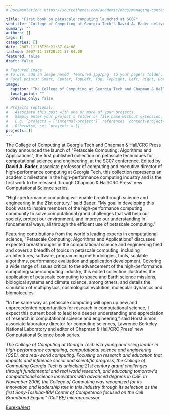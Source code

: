 ```yaml
---
# Documentation: https://sourcethemes.com/academic/docs/managing-content/

title: "First book on petascale computing launched at SC07"
subtitle: "College of Computing at Georgia Tech's David A. Bader delivers milestone work for high-performance computing"
summary: ""
authors: []
tags: []
categories: []
date: 2007-11-13T20:21:37-04:00
lastmod: 2007-11-13T20:21:37-04:00
featured: false
draft: false

# Featured image
# To use, add an image named `featured.jpg/png` to your page's folder.
# Focal points: Smart, Center, TopLeft, Top, TopRight, Left, Right, BottomLeft, Bottom, BottomRight.
image:
  caption: "The College of Computing at Georgia Tech and Chapman & Hall/CRC Press today announced the launch of *Petascale Computing: Algorithms and Applications,* the first published collection on petascale techniques for computational science and engineering, at the SC07 conference. *Image Credit: Chapman & Hall/CRC*"
  focal_point: ""
  preview_only: false

# Projects (optional).
#   Associate this post with one or more of your projects.
#   Simply enter your project's folder or file name without extension.
#   E.g. `projects = ["internal-project"]` references `content/project/deep-learning/index.md`.
#   Otherwise, set `projects = []`.
projects: []
---
```


The College of Computing at Georgia Tech and Chapman & Hall/CRC Press today announced the launch of "Petascale Computing: Algorithms and Applications", the first published collection on petascale techniques for computational science and engineering, at the SC07 conference. Edited by **David A. Bader**, associate professor of computing and executive director of high-performance computing at Georgia Tech, this collection represents an academic milestone in the high-performance computing industry and is the first work to be released through Chapman & Hall/CRC Press' new Computational Science series.

"High-performance computing will enable breakthrough science and engineering in the 21st century," said Bader. "My goal in developing this book was to inspire members of the high-performance computing community to solve computational grand challenges that will help our society, protect our environment, and improve our understanding in fundamental ways, all through the efficient use of petascale computing."

Featuring contributions from the world's leading experts in computational science, "Petascale Computing: Algorithms and Applications" discusses expected breakthroughs in the computational science and engineering field and covers a breadth of topics in petascale computing, including architectures, software, programming methodologies, tools, scalable algorithms, performance evaluation and application development. Covering a wide range of issues critical to the advancement of the high-performance computing/supercomputing industry, this edited collection illustrates the application of petascale computing to space and Earth science missions, biological systems and climate science, among others, and details the simulation of multiphysics, cosmological evolution, molecular dynamics and biomolecules.

"In the same way as petascale computing will open up new and unprecedented opportunities for research in computational science, I expect this current book to lead to a deeper understanding and appreciation of research in computational science and engineering," said Horst Simon, associate laboratory director for computing sciences, Lawrence Berkeley National Laboratory and editor of Chapman & Hall/CRC Press' new Computational Science book series.


*The College of Computing at Georgia Tech is a young and rising leader in high-performance computing, computational science and engineering (CSE), and real-world computing. Focusing on research and education that impacts and influence social and scientific progress, the College of Computing Georgia Tech is unlocking 21st century grand challenges through fundamental and real world research, and educating tomorrow's computational science innovators with advanced degrees in CSE. In November 2006, the College of Computing was recognized for its innovation and leadership role in this industry through its selection as the first Sony-Toshiba-IBM Center of Competence focused on the Cell Broadband Engine™ (Cell BE) microprocessor.*

[EurekaAlert](https://www.eurekalert.org/pub_releases/2007-11/giot-fbo111207.php)

